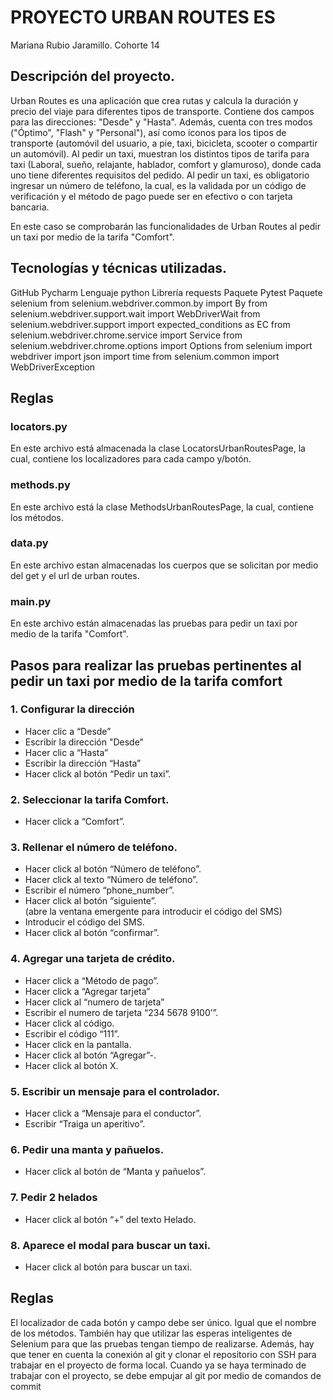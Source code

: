 # **PROYECTO URBAN ROUTES ES**

Mariana Rubio Jaramillo. Cohorte 14

## **Descripción del proyecto.**

Urban Routes es una aplicación que crea rutas y calcula la duración y precio del viaje para diferentes tipos de transporte. 
Contiene dos campos para las direcciones: "Desde" y "Hasta". Además, cuenta con tres modos ("Óptimo", "Flash" y "Personal"), así como íconos para los tipos de 
transporte (automóvil del usuario, a pie, taxi, bicicleta, scooter o compartir un automóvil). Al pedir un taxi, muestran los distintos tipos de tarifa para taxi (Laboral,
 sueño, relajante, hablador, comfort y glamuroso), donde cada uno tiene diferentes requisitos del pedido. Al pedir un taxi, es obligatorio ingresar un número de
teléfono, la cual, es la validada por un código de verificación y el método de pago puede ser en efectivo o con tarjeta bancaria. 
 
En este caso se comprobarán las funcionalidades de Urban Routes al pedir un taxi por medio de la tarifa "Comfort".

## **Tecnologías y técnicas utilizadas.**

GitHub
Pycharm
Lenguaje python
Librería requests
Paquete Pytest
Paquete selenium
from selenium.webdriver.common.by import By
from selenium.webdriver.support.wait import WebDriverWait
from selenium.webdriver.support import expected_conditions as EC
from selenium.webdriver.chrome.service import Service
from selenium.webdriver.chrome.options import Options
from selenium import webdriver
import json 
import time 
from selenium.common import WebDriverException

## **Reglas**

### **locators.py**

En este archivo está almacenada la clase LocatorsUrbanRoutesPage, la cual, contiene los localizadores para cada campo y/botón.

### **methods.py**

En este archivo está la clase MethodsUrbanRoutesPage, la cual, contiene los métodos.

### **data.py**

En este archivo estan almacenadas los cuerpos que se solicitan por medio del get y el url de urban routes.

### **main.py**

En este archivo están almacenadas las pruebas para pedir un taxi por medio de la tarifa "Comfort".


## **Pasos para realizar las pruebas pertinentes al pedir un taxi por medio de la tarifa comfort**

### 1. Configurar la dirección

- Hacer clic a “Desde” 
- Escribir la dirección "Desde"
- Hacer clic a “Hasta”
- Escribir la dirección “Hasta”
- Hacer click al botón “Pedir un taxi”.               

### 2. Seleccionar la tarifa Comfort.

- Hacer click a “Comfort”.


### 3. Rellenar el número de teléfono.

- Hacer click al botón “Número de teléfono”.                                                                                              
- Hacer click al texto “Número de teléfono”.      
- Escribir el número “phone_number”.                
- Hacer click al botón “siguiente”.                       
	(abre la ventana emergente para introducir el código del SMS)
- Introducir el código del SMS.                            
- Hacer click al botón “confirmar”.

### 4. Agregar una tarjeta de crédito.

- Hacer click a “Método de pago”.                  
- Hacer click a “Agregar tarjeta”                      
- Hacer click al “numero de tarjeta”                 
- Escribir el numero de tarjeta “234 5678 9100’”.      
- Hacer click al código.                                      
- Escribir el código “111”.                                   
- Hacer click en la pantalla.                               
- Hacer click al botón “Agregar”-.                      
- Hacer click al botón X.                                 

### 5. Escribir un mensaje para el controlador.

- Hacer click a “Mensaje para el conductor”.   
- Escribir “Traiga un aperitivo”.              

### 6. Pedir una manta y pañuelos.

- Hacer click al botón de “Manta y pañuelos”. 

### 7. Pedir 2 helados

- Hacer click al botón “+” del texto Helado.   

### 8. Aparece el modal para buscar un taxi.

- Hacer click al botón para buscar un taxi.


## **Reglas**
El localizador de cada botón y campo debe ser único. Igual que el nombre de los métodos. También hay que utilizar las esperas inteligentes de Selenium para que las pruebas tengan
tiempo de realizarse. Además, hay que tener en cuenta la conexión al git y clonar el repositorio con SSH para trabajar en el proyecto de forma local. 
Cuando ya se haya terminado de trabajar con el proyecto, se debe empujar al git por medio de comandos de commit
